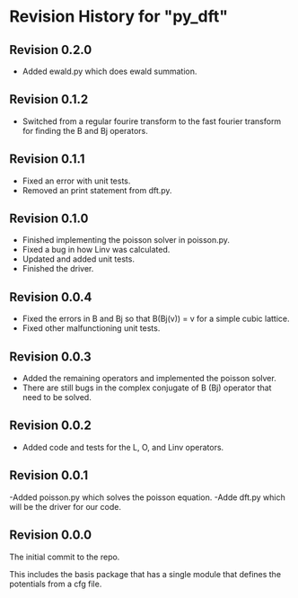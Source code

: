 # Revision History for "py_dft"

## Revision 0.2.0
- Added ewald.py which does ewald summation.

## Revision 0.1.2
- Switched from a regular fourire transform to the fast fourier
  transform for finding the B and Bj operators.

## Revision 0.1.1
- Fixed an error with unit tests.
- Removed an print statement from dft.py.

## Revision 0.1.0
- Finished implementing the poisson solver in poisson.py.
- Fixed a bug in how Linv was calculated.
- Updated and added unit tests.
- Finished the driver.

## Revision 0.0.4
- Fixed the errors in B and Bj so that B(Bj(v)) = v for a simple cubic
  lattice.
- Fixed other malfunctioning unit tests.

## Revision 0.0.3
- Added the remaining operators and implemented the poisson solver.
- There are still bugs in the complex conjugate of B (Bj) operator
  that need to be solved.

## Revision 0.0.2
- Added code and tests for the L, O, and Linv operators.

## Revision 0.0.1
-Added poisson.py which solves the poisson equation.
-Adde dft.py which will be the driver for our code.

## Revision 0.0.0

The initial commit to the repo.

This includes the basis package that has a single module that defines
the potentials from a cfg file.
